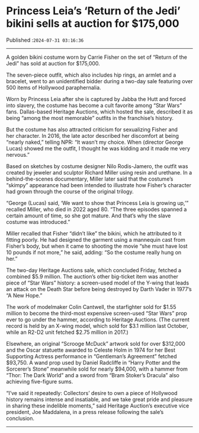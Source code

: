 # Princess Leia’s ‘Return of the Jedi’ bikini sells at auction for $175,000

Published :`2024-07-31 03:16:36`

---

A golden bikini costume worn by Carrie Fisher on the set of “Return of the Jedi” has sold at auction for $175,000.

The seven-piece outfit, which also includes hip rings, an armlet and a bracelet, went to an unidentified bidder during a two-day sale featuring over 500 items of Hollywood paraphernalia.

Worn by Princess Leia after she is captured by Jabba the Hutt and forced into slavery, the costume has become a cult favorite among “Star Wars” fans. Dallas-based Heritage Auctions, which hosted the sale, described it as being “among the most memorable” outfits in the franchise’s history.

But the costume has also attracted criticism for sexualizing Fisher and her character. In 2016, the late actor described her discomfort at being “nearly naked,” telling NPR: “It wasn’t my choice. When (director George Lucas) showed me the outfit, I thought he was kidding and it made me very nervous.”

Based on sketches by costume designer Nilo Rodis-Jamero, the outfit was created by jeweler and sculptor Richard Miller using resin and urethane. In a behind-the-scenes documentary, Miller later said that the costume’s “skimpy” appearance had been intended to illustrate how Fisher’s character had grown through the course of the original trilogy.

“George (Lucas) said, ‘We want to show that Princess Leia is growing up,’” recalled Miller, who died in 2022 aged 80. “The three episodes spanned a certain amount of time, so she got mature. And that’s why the slave costume was introduced.”

Miller recalled that Fisher “didn’t like” the bikini, which he attributed to it fitting poorly. He had designed the garment using a mannequin cast from Fisher’s body, but when it came to shooting the movie “she must have lost 10 pounds if not more,” he said, adding: “So the costume really hung on her.”

The two-day Heritage Auctions sale, which concluded Friday, fetched a combined $5.9 million. The auction’s other big-ticket item was another piece of “Star Wars” history: a screen-used model of the Y-wing that leads an attack on the Death Star before being destroyed by Darth Vader in 1977’s “A New Hope.”

The work of modelmaker Colin Cantwell, the starfighter sold for $1.55 million to become the third-most expensive screen-used “Star Wars” prop ever to go under the hammer, according to Heritage Auctions. (The current record is held by an X-wing model, which sold for $3.1 million last October, while an R2-D2 unit fetched $2.75 million in 2017.)

Elsewhere, an original “Scrooge McDuck” artwork sold for over $312,000 and the Oscar statuette awarded to Celeste Holm in 1974 for her Best Supporting Actress performance in “Gentleman’s Agreement” fetched $93,750. A wand prop used by Daniel Radcliffe in “Harry Potter and the Sorcerer’s Stone” meanwhile sold for nearly $94,000, with a hammer from “Thor: The Dark World” and a sword from “Bram Stoker’s Dracula” also achieving five-figure sums.

“I’ve said it repeatedly: Collectors’ desire to own a piece of Hollywood history remains intense and insatiable, and we take great pride and pleasure in sharing these indelible moments,” said Heritage Auction’s executive vice president, Joe Maddalena, in a press release following the sale’s conclusion.

---

